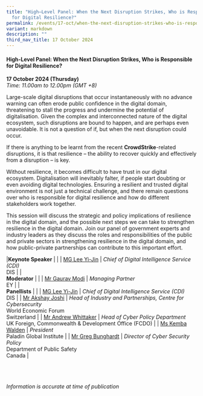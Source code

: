 ```yaml
---
title: "High–Level Panel: When the Next Disruption Strikes, Who is Responsible
  for Digital Resilience?"
permalink: /events/17-oct/when-the-next-disruption-strikes-who-is-responsible-for-digital-resilience/
variant: markdown
description: ""
third_nav_title: 17 October 2024
---
```

#### **High-Level Panel: When the Next Disruption Strikes, Who is Responsible for Digital Resilience?**

**17 October 2024 (Thursday)**  
*Time: 11.00am to 12.00pm (GMT +8)*

Large-scale digital disruptions that occur instantaneously with no advance warning can often erode public confidence in the digital domain, threatening to stall the progress and undermine the potential of digitalisation. Given the complex and interconnected nature of the digital ecosystem, such disruptions are bound to happen, and are perhaps even unavoidable. It is not a question of if, but when the next disruption could occur. 

If there is anything to be learnt from the recent **CrowdStrike**-related disruptions, it is that resilience – the ability to recover quickly and effectively from a disruption – is key. 

Without resilience, it becomes difficult to have trust in our digital ecosystem. Digitalisation will inevitably falter, if people start doubting or even avoiding digital technologies. Ensuring a resilient and trusted digital environment is not just a technical challenge, and there remain questions over who is responsible for digital resilience and how do different stakeholders work together. 

This session will discuss the strategic and policy implications of resilience in the digital domain, and the possible next steps we can take to strengthen resilience in the digital domain. Join our panel of government experts and industry leaders as they discuss the roles and responsibilities of the public and private sectors in strengthening resilience in the digital domain, and how public-private partnerships can contribute to this important effort.

|**Keynote Speaker**          |                                                              |
| [MG Lee Yi-Jin](/speakers/mg-lee-yi-jin/)  | *Chief of Digital Intelligence Service (CDI)* <br>DIS      |
|<br>**Moderator**          |                                                              |
| [Mr Gaurav Modi](/speakers/mr-gaurav-modi/)  | *Managing Partner* <br>EY      |
|<br>**Panellists**          |                                                              |
| [MG Lee Yi-Jin](/speakers/mg-lee-yi-jin/)  | *Chief of Digital Intelligence Service (CDI)* <br>DIS      |
| [Mr Akshay Joshi](/speakers/mr-akshay-joshi/)  | *Head of Industry and Partnerships, Centre for Cybersecurity* <br>World Economic Forum <br>Switzerland      |
| [Mr Andrew Whittaker](/speakers/mr-andrew-whittaker/)  | *Head of Cyber Policy Department* <br>UK Foreign, Commonwealth &amp; Development Office (FCDO)      |
| [Ms Kemba Walden](/speakers/ms-kemba-walden/)  | *President* <br>Paladin Global Institute      |
| [Mr Greg Bunghardt](/speakers/mr-greg-bunghardt/)  | *Director of Cyber Security Policy* <br>Department of Public Safety <br>Canada      |

<br><br><br>
*Information is accurate at time of publication*